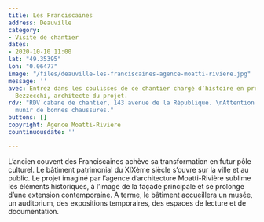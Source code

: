 ```yaml
---
title: Les Franciscaines
address: Deauville
category:
- Visite de chantier
dates:
- 2020-10-10 11:00
lat: "49.35395"
lon: "0.06477"
image: "/files/deauville-les-franciscaines-agence-moatti-riviere.jpg"
message: ''
avec: Entrez dans les coulisses de ce chantier chargé d’histoire en présence de Fabio
  Bezzecchi, architecte du projet.
rdv: "RDV cabane de chantier, 143 avenue de la République. \nAttention chantier, se
  munir de bonnes chaussures."
buttons: []
copyright: Agence Moatti-Rivière
countinuousdate: ''

---
```

L’ancien couvent des Franciscaines achève sa transformation en futur pôle culturel. Le bâtiment patrimonial du XIXème siècle s’ouvre sur la ville et au public. Le projet imaginé par l’agence d’architecture Moatti-Rivière sublime les éléments historiques, à l’image de la façade principale et se prolonge d’une extension contemporaine. A terme, le bâtiment accueillera un musée, un auditorium, des expositions temporaires, des espaces de lecture et de documentation.